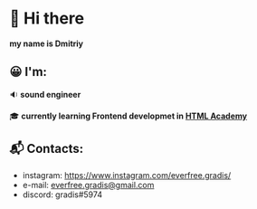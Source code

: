 # 👋 Hi there

**my name is Dmitriy**


## :grinning: I'm:
:sound: **sound engineer**

:mortar_board: **currently learning Frontend developmet in [HTML Academy](https://htmlacademy.ru/)**


## :mailbox_with_mail: Contacts:
- instagram: https://www.instagram.com/everfree.gradis/
- e-mail: everfree.gradis@gmail.com
- discord: gradis#5974


<!-- - 👋 Hi, I’m @gradis
- 👀 I’m interested in ...
- 🌱 I’m currently learning ...
- 💞️ I’m looking to collaborate on ...
- 📫 How to reach me ... -->
